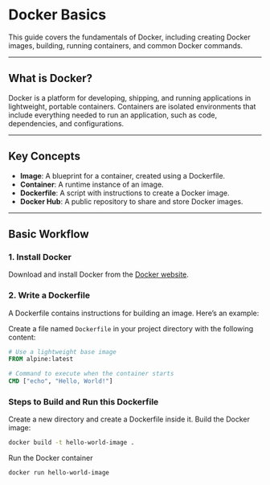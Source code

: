# Docker Basics

This guide covers the fundamentals of Docker, including creating Docker images, building, running containers, and common Docker commands.

---

## What is Docker?

Docker is a platform for developing, shipping, and running applications in lightweight, portable containers. Containers are isolated environments that include everything needed to run an application, such as code, dependencies, and configurations.

---

## Key Concepts

- **Image**: A blueprint for a container, created using a Dockerfile.
- **Container**: A runtime instance of an image.
- **Dockerfile**: A script with instructions to create a Docker image.
- **Docker Hub**: A public repository to share and store Docker images.

---

## Basic Workflow

### 1. Install Docker

Download and install Docker from the [Docker website](https://www.docker.com/get-started).

### 2. Write a Dockerfile

A Dockerfile contains instructions for building an image. Here’s an example:

Create a file named `Dockerfile` in your project directory with the following content:

```dockerfile
# Use a lightweight base image
FROM alpine:latest

# Command to execute when the container starts
CMD ["echo", "Hello, World!"]
```
### Steps to Build and Run this Dockerfile

Create a new directory and create a Dockerfile inside it.
Build the Docker image:

```bash
docker build -t hello-world-image .
```
Run the Docker container

```bash
docker run hello-world-image

```



